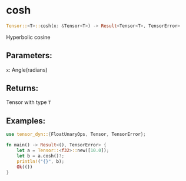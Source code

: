 # cosh
```rust
Tensor::<T>::cosh(x: &Tensor<T>) -> Result<Tensor<T>, TensorError>
```
Hyperbolic cosine
## Parameters:
`x`: Angle(radians)
## Returns:
Tensor with type `T`
## Examples:
```rust
use tensor_dyn::{FloatUnaryOps, Tensor, TensorError};

fn main() -> Result<(), TensorError> {
    let a = Tensor::<f32>::new([10.0]);
    let b = a.cosh()?;
    println!("{}", b);
    Ok(())
}
```